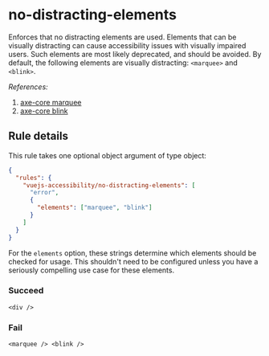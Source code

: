 # no-distracting-elements

Enforces that no distracting elements are used. Elements that can be visually distracting can cause accessibility issues with visually impaired users. Such elements are most likely deprecated, and should be avoided. By default, the following elements are visually distracting: `<marquee>` and `<blink>`.

_References:_

1. [axe-core marquee](https://dequeuniversity.com/rules/axe/3.2/marquee)
2. [axe-core blink](https://dequeuniversity.com/rules/axe/3.2/blink)

## Rule details

This rule takes one optional object argument of type object:

```json
{
  "rules": {
    "vuejs-accessibility/no-distracting-elements": [
      "error",
      {
        "elements": ["marquee", "blink"]
      }
    ]
  }
}
```

For the `elements` option, these strings determine which elements should be checked for usage. This shouldn't need to be configured unless you have a seriously compelling use case for these elements.

### Succeed

```vue
<div />
```

### Fail

```vue
<marquee /> <blink />
```
